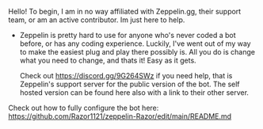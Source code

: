 Hello! To begin, I am in no way affiliated with Zeppelin.gg, their support team, or am an active contributor. Im just here to help.
- Zeppelin is pretty hard to use for anyone who's never coded a bot before, or has any coding experience. Luckily, I've went out of my way to make the easiest plug and play there possibly is. All you do is change
  what you need to change, and thats it! Easy as it gets.

  Check out https://discord.gg/9G264SWz if you need help, that is Zeppelin's support server for the public version of the bot. The self hosted version can be found here also with a link to their other server.

Check out how to fully configure the bot here: https://github.com/Razor1121/zeppelin-Razor/edit/main/README.md

